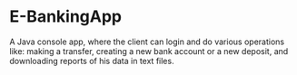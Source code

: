# E-BankingApp
A Java console app, where the client can login and do various operations like: making a transfer, creating a new bank account or a new deposit, and downloading reports of his data in text files.
